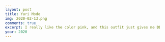 ```yaml
---
layout: post
title: Yuri Mode
img: 2020-02-13.png
comments: true
excerpt: I really like the color pink, and this outfit just gives me DDLC Yuri vibes. I wore this to a Valentine's bake sale at my office. 
year: 2020
---
```

